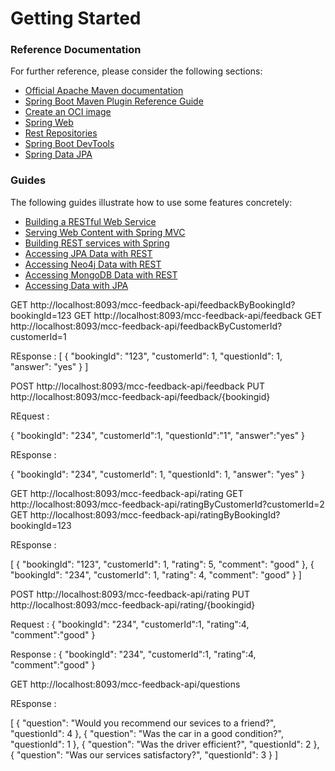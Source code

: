 # Getting Started

### Reference Documentation
For further reference, please consider the following sections:

* [Official Apache Maven documentation](https://maven.apache.org/guides/index.html)
* [Spring Boot Maven Plugin Reference Guide](https://docs.spring.io/spring-boot/docs/2.7.4/maven-plugin/reference/html/)
* [Create an OCI image](https://docs.spring.io/spring-boot/docs/2.7.4/maven-plugin/reference/html/#build-image)
* [Spring Web](https://docs.spring.io/spring-boot/docs/2.7.4/reference/htmlsingle/#web)
* [Rest Repositories](https://docs.spring.io/spring-boot/docs/2.7.4/reference/htmlsingle/#howto.data-access.exposing-spring-data-repositories-as-rest)
* [Spring Boot DevTools](https://docs.spring.io/spring-boot/docs/2.7.4/reference/htmlsingle/#using.devtools)
* [Spring Data JPA](https://docs.spring.io/spring-boot/docs/2.7.4/reference/htmlsingle/#data.sql.jpa-and-spring-data)

### Guides
The following guides illustrate how to use some features concretely:

* [Building a RESTful Web Service](https://spring.io/guides/gs/rest-service/)
* [Serving Web Content with Spring MVC](https://spring.io/guides/gs/serving-web-content/)
* [Building REST services with Spring](https://spring.io/guides/tutorials/rest/)
* [Accessing JPA Data with REST](https://spring.io/guides/gs/accessing-data-rest/)
* [Accessing Neo4j Data with REST](https://spring.io/guides/gs/accessing-neo4j-data-rest/)
* [Accessing MongoDB Data with REST](https://spring.io/guides/gs/accessing-mongodb-data-rest/)
* [Accessing Data with JPA](https://spring.io/guides/gs/accessing-data-jpa/)



GET http://localhost:8093/mcc-feedback-api/feedbackByBookingId?bookingId=123
GET http://localhost:8093/mcc-feedback-api/feedback
GET http://localhost:8093/mcc-feedback-api/feedbackByCustomerId?customerId=1


REsponse :
[
    {
        "bookingId": "123",
        "customerId": 1,
        "questionId": 1,
        "answer": "yes"
    }
]

POST http://localhost:8093/mcc-feedback-api/feedback
PUT http://localhost:8093/mcc-feedback-api/feedback/{bookingid}

REquest :

{
    "bookingId": "234",
    "customerId":1,
    "questionId":"1",
    "answer":"yes"
}

REsponse :

{
    "bookingId": "234",
    "customerId": 1,
    "questionId": 1,
    "answer": "yes"
}

GET http://localhost:8093/mcc-feedback-api/rating
GET http://localhost:8093/mcc-feedback-api/ratingByCustomerId?customerId=2
GET http://localhost:8093/mcc-feedback-api/ratingByBookingId?bookingId=123

REsponse :

[
    {
        "bookingId": "123",
        "customerId": 1,
        "rating": 5,
        "comment": "good"
    },
    {
        "bookingId": "234",
        "customerId": 1,
        "rating": 4,
        "comment": "good"
    }
]

POST http://localhost:8093/mcc-feedback-api/rating
PUT http://localhost:8093/mcc-feedback-api/rating/{bookingid}

Request :
{
    "bookingId": "234",
    "customerId":1,
    "rating":4,
    "comment":"good"
}

Response :
{
    "bookingId": "234",
    "customerId":1,
    "rating":4,
    "comment":"good"
}

GET http://localhost:8093/mcc-feedback-api/questions

REsponse :

[
    {
        "question": "Would you recommend our sevices to a friend?",
        "questionId": 4
    },
    {
        "question": "Was the car in a good condition?",
        "questionId": 1
    },
    {
        "question": "Was the driver efficient?",
        "questionId": 2
    },
    {
        "question": "Was our services satisfactory?",
        "questionId": 3
    }
]





